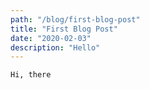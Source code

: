 ```yaml
---
path: "/blog/first-blog-post"
title: "First Blog Post"
date: "2020-02-03"
description: "Hello"
---
```


`Hi, there`
